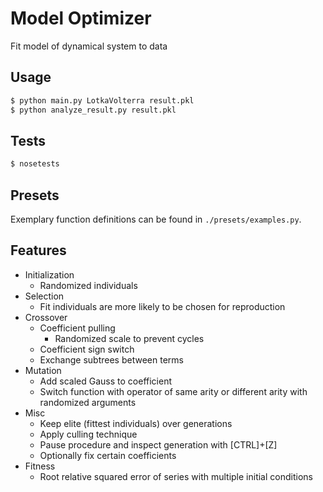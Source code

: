 # Model Optimizer

Fit model of dynamical system to data


## Usage

```bash
$ python main.py LotkaVolterra result.pkl
$ python analyze_result.py result.pkl
```

## Tests

```bash
$ nosetests
```

## Presets

Exemplary function definitions can be found in `./presets/examples.py`.

## Features
* Initialization
  * Randomized individuals
* Selection
  * Fit individuals are more likely to be chosen for reproduction
* Crossover
  * Coefficient pulling
    * Randomized scale to prevent cycles
  * Coefficient sign switch
  * Exchange subtrees between terms
* Mutation
  * Add scaled Gauss to coefficient
  * Switch function with operator of same arity or different arity with randomized arguments
* Misc
  * Keep elite (fittest individuals) over generations
  * Apply culling technique
  * Pause procedure and inspect generation with [CTRL]+[Z]
  * Optionally fix certain coefficients
* Fitness
  * Root relative squared error of series with multiple initial conditions
